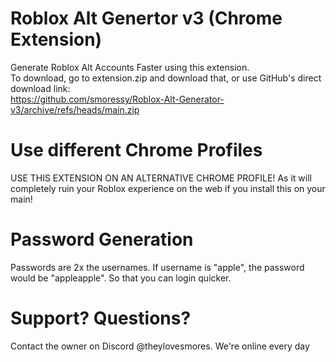 # Roblox Alt Genertor v3 (Chrome Extension)
Generate Roblox Alt Accounts Faster using this extension. <br>
To download, go to extension.zip and download that, or use GitHub's direct download link: <br>
https://github.com/smoressy/Roblox-Alt-Generator-v3/archive/refs/heads/main.zip
# Use different Chrome Profiles
USE THIS EXTENSION ON AN ALTERNATIVE CHROME PROFILE! As it will completely ruin your Roblox experience on the web if you install this on your main!
# Password Generation
Passwords are 2x the usernames. If username is "apple", the password would be "appleapple". So that you can login quicker.
# Support? Questions?
Contact the owner on Discord @theylovesmores. We're online every day
